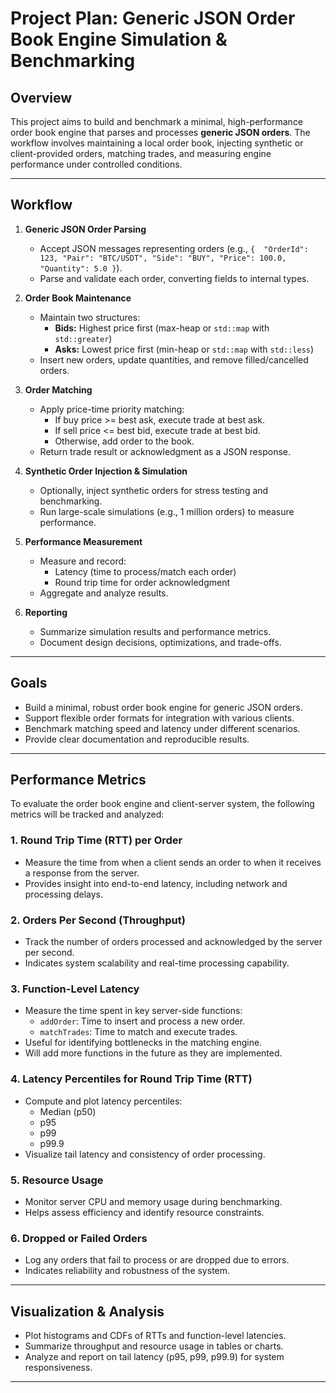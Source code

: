 # Project Plan: Generic JSON Order Book Engine Simulation & Benchmarking

## Overview

This project aims to build and benchmark a minimal, high-performance order book engine that parses and processes **generic JSON orders**. The workflow involves maintaining a local order book, injecting synthetic or client-provided orders, matching trades, and measuring engine performance under controlled conditions.

---

## Workflow

1. **Generic JSON Order Parsing**
   - Accept JSON messages representing orders (e.g., `{ 
   "OrderId": 123, "Pair": "BTC/USDT",
   "Side": "BUY", "Price": 100.0, "Quantity": 5.0 }`).
   - Parse and validate each order, converting fields to internal types.

2. **Order Book Maintenance**
   - Maintain two structures:
     - **Bids:** Highest price first (max-heap or `std::map` with `std::greater`)
     - **Asks:** Lowest price first (min-heap or `std::map` with `std::less`)
   - Insert new orders, update quantities, and remove filled/cancelled orders.

3. **Order Matching**
   - Apply price-time priority matching:
     - If buy price >= best ask, execute trade at best ask.
     - If sell price <= best bid, execute trade at best bid.
     - Otherwise, add order to the book.
   - Return trade result or acknowledgment as a JSON response.

4. **Synthetic Order Injection & Simulation**
   - Optionally, inject synthetic orders for stress testing and benchmarking.
   - Run large-scale simulations (e.g., 1 million orders) to measure performance.

5. **Performance Measurement**
   - Measure and record:
     - Latency (time to process/match each order)
     - Round trip time for order acknowledgment
   - Aggregate and analyze results.

6. **Reporting**
   - Summarize simulation results and performance metrics.
   - Document design decisions, optimizations, and trade-offs.

---

## Goals

- Build a minimal, robust order book engine for generic JSON orders.
- Support flexible order formats for integration with various clients.
- Benchmark matching speed and latency under different scenarios.
- Provide clear documentation and reproducible results.

---

## Performance Metrics

To evaluate the order book engine and client-server system, the following metrics will be tracked and analyzed:

### 1. **Round Trip Time (RTT) per Order**
- Measure the time from when a client sends an order to when it receives a response from the server.
- Provides insight into end-to-end latency, including network and processing delays.

### 2. **Orders Per Second (Throughput)**
- Track the number of orders processed and acknowledged by the server per second.
- Indicates system scalability and real-time processing capability.

### 3. **Function-Level Latency**
- Measure the time spent in key server-side functions:
  - `addOrder`: Time to insert and process a new order.
  - `matchTrades`: Time to match and execute trades.
- Useful for identifying bottlenecks in the matching engine.
- Will add more functions in the future as they are implemented.

### 4. **Latency Percentiles for Round Trip Time (RTT)**
- Compute and plot latency percentiles:
  - Median (p50)
  - p95
  - p99
  - p99.9
- Visualize tail latency and consistency of order processing.

### 5. **Resource Usage**
- Monitor server CPU and memory usage during benchmarking.
- Helps assess efficiency and identify resource constraints.

### 6. **Dropped or Failed Orders**
- Log any orders that fail to process or are dropped due to errors.
- Indicates reliability and robustness of the system.
---

## Visualization & Analysis

- Plot histograms and CDFs of RTTs and function-level latencies.
- Summarize throughput and resource usage in tables or charts.
- Analyze and report on tail latency (p95, p99, p99.9) for system responsiveness.

---
